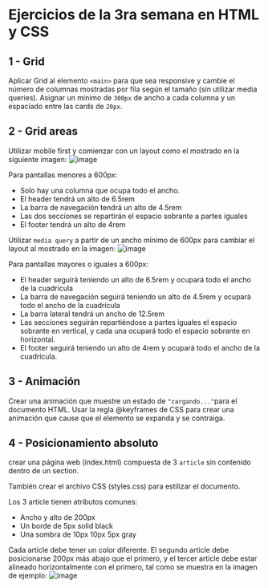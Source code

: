# Ejercicios de la 3ra semana en HTML y CSS

## 1 - Grid
Aplicar Grid al elemento `<main>` para que sea responsive y cambie el número de columnas mostradas por fila según el tamaño (sin utilizar media queries). Asignar un mínimo de `300px` de ancho a cada columna y un espaciado entre las cards de `20px`.

## 2 - Grid areas
Utilizar mobile first y comienzar con un layout como el mostrado en la siguiente imagen:
![image](https://github.com/GustavoBozzano/Ejercicios-Extras-Semanales/assets/144045426/56be62e4-2b02-432c-b32a-c2d506683e8d)

Para pantallas menores a 600px:

- Solo hay una columna que ocupa todo el ancho.
- El header tendrá un alto de 6.5rem
- La barra de navegación tendrá un alto de 4.5rem
- Las dos secciones se repartirán el espacio sobrante a partes iguales
- El footer tendrá un alto de 4rem

Utilizar `media query` a partir de un ancho mínimo de 600px para cambiar el layout al mostrado en la imagen:
![image](https://github.com/GustavoBozzano/Ejercicios-Extras-Semanales/assets/144045426/f4ac3aac-ad50-41f8-ae6b-d41487611824)

Para pantallas mayores o iguales a 600px:

- El header seguirá teniendo un alto de 6.5rem y ocupará todo el ancho de la cuadrícula
- La barra de navegación seguirá teniendo un alto de 4.5rem y ocupará todo el ancho de la cuadrícula
- La barra lateral tendrá un ancho de 12.5rem
- Las secciones seguirán repartiéndose a partes iguales el espacio sobrante en vertical, y cada una ocupará todo el espacio sobrante en horizontal.
- El footer seguirá teniendo un alto de 4rem y ocupará todo el ancho de la cuadrícula.

## 3 - Animación
Crear una animación que muestre un estado de `"cargando..."`para el documento HTML. Usar la regla @keyframes de CSS para crear una animación que cause que el elemento se expanda y se contraiga.

## 4 - Posicionamiento absoluto
crear una página web (index.html) compuesta de 3 `article` sin contenido dentro de un section.

También crear el archivo CSS (styles.css) para estilizar el documento.

Los 3 article tienen atributos comunes:

- Ancho y alto de 200px
- Un borde de 5px solid black
- Una sombra de 10px 10px 5px gray

Cada article debe tener un color diferente. El segundo article debe posicionarse 200px más abajo que el primero, y el tercer article debe estar alineado horizontalmente con el primero, tal como se muestra en la imagen de ejemplo:
![image](https://github.com/GustavoBozzano/Ejercicios-Extras-Semanales/assets/144045426/4995e0eb-df4f-44bd-8b31-0820480562c0)
